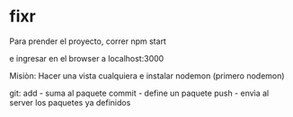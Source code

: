 # fixr

Para prender el proyecto, correr 
npm start

e ingresar en el browser a localhost:3000


Misiòn: Hacer una vista cualquiera e instalar nodemon (primero nodemon)


git:
add - suma al paquete
commit - define un paquete
push - envìa al server los paquetes ya definidos